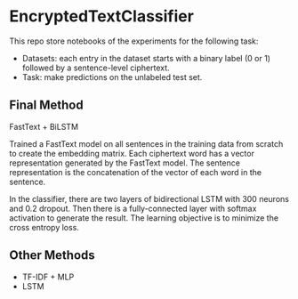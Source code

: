 # EncryptedTextClassifier

This repo store notebooks of the experiments for the following task:

- Datasets: each entry in the dataset starts with a binary label (0 or 1) followed by a sentence-level ciphertext. 
- Task: make predictions on the unlabeled test set.

## Final Method
FastText + BiLSTM

Trained a FastText model on all sentences in the training data from scratch to create the embedding matrix. Each ciphertext word has a vector representation generated by the FastText model. The sentence representation is the concatenation of the vector of each word in the sentence.

In the classifier, there are two layers of bidirectional LSTM with 300 neurons and 0.2 dropout. Then there is a fully-connected layer with softmax activation to generate the result. The learning objective is to minimize the cross entropy loss.

## Other Methods
- TF-IDF + MLP
- LSTM
